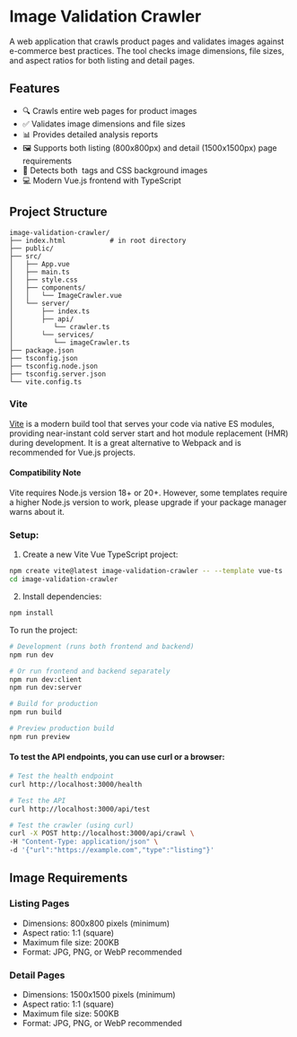 # Image Validation Crawler
A web application that crawls product pages and validates images against e-commerce best practices. The tool checks image dimensions, file sizes, and aspect ratios for both listing and detail pages.

## Features

- 🔍 Crawls entire web pages for product images
- ✅ Validates image dimensions and file sizes
- 📊 Provides detailed analysis reports
- 🖼️ Supports both listing (800x800px) and detail (1500x1500px) page requirements
- 🎯 Detects both <img> tags and CSS background images
- 💻 Modern Vue.js frontend with TypeScript

## Project Structure
```
image-validation-crawler/
├── index.html           # in root directory
├── public/
├── src/
│   ├── App.vue
│   ├── main.ts
│   ├── style.css
│   ├── components/
│   │   └── ImageCrawler.vue
│   └── server/
│       ├── index.ts
│       ├── api/
│          └── crawler.ts
│       └── services/
│          └── imageCrawler.ts
├── package.json
├── tsconfig.json
├── tsconfig.node.json
├── tsconfig.server.json
└── vite.config.ts
```

### Vite
[Vite](https://vite.dev/guide/) is a modern build tool that serves your code via native ES modules, providing near-instant cold server start and hot module replacement (HMR) during development. It is a great alternative to Webpack and is recommended for Vue.js projects.

#### Compatibility Note
Vite requires Node.js version 18+ or 20+. However, some templates require a higher Node.js version to work, please upgrade if your package manager warns about it.

### Setup:

1. Create a new Vite Vue TypeScript project:
```bash
npm create vite@latest image-validation-crawler -- --template vue-ts
cd image-validation-crawler
```

2. Install dependencies:
```bash
npm install
```

To run the project:
```bash
# Development (runs both frontend and backend)
npm run dev

# Or run frontend and backend separately
npm run dev:client
npm run dev:server

# Build for production
npm run build

# Preview production build
npm run preview
```
#### To test the API endpoints, you can use curl or a browser:
```bash
# Test the health endpoint
curl http://localhost:3000/health

# Test the API
curl http://localhost:3000/api/test

# Test the crawler (using curl)
curl -X POST http://localhost:3000/api/crawl \
-H "Content-Type: application/json" \
-d '{"url":"https://example.com","type":"listing"}'
```

## Image Requirements
### Listing Pages

- Dimensions: 800x800 pixels (minimum)
- Aspect ratio: 1:1 (square)
- Maximum file size: 200KB
- Format: JPG, PNG, or WebP recommended

### Detail Pages

- Dimensions: 1500x1500 pixels (minimum)
- Aspect ratio: 1:1 (square)
- Maximum file size: 500KB
- Format: JPG, PNG, or WebP recommended